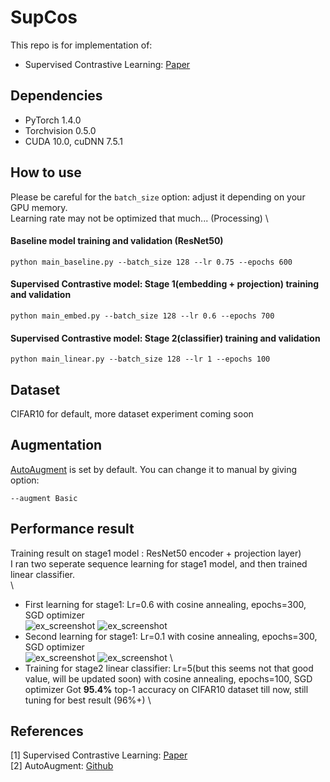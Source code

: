 # SupCos

This repo is for implementation of:
- Supervised Contrastive Learning: [Paper](https://arxiv.org/abs/2004.11362)

## Dependencies
- PyTorch 1.4.0 
- Torchvision 0.5.0
- CUDA 10.0, cuDNN 7.5.1

## How to use
Please be careful for the `batch_size` option: adjust it depending on your GPU memory. \
Learning rate may not be optimized that much... (Processing) \

#### Baseline model training and validation (ResNet50)
```
python main_baseline.py --batch_size 128 --lr 0.75 --epochs 600
```

#### Supervised Contrastive model: Stage 1(embedding + projection) training and validation
```
python main_embed.py --batch_size 128 --lr 0.6 --epochs 700
```

#### Supervised Contrastive model: Stage 2(classifier) training and validation
```
python main_linear.py --batch_size 128 --lr 1 --epochs 100
```

## Dataset
CIFAR10 for default, more dataset experiment coming soon

## Augmentation
[AutoAugment](https://arxiv.org/abs/1805.09501) is set by default. You can change it to manual by giving option:
```
--augment Basic
```

## Performance result
Training result on stage1 model : ResNet50 encoder + projection layer) \
I ran two seperate sequence learning for stage1 model, and then trained linear classifier. \
\
- First learning for stage1: Lr=0.6 with cosine annealing, epochs=300, SGD optimizer \
![ex_screenshot](./screenshot/stage1_lr_first.jpg)
![ex_screenshot](./screenshot/stage1_train_loss_first.jpg)
- Second learning for stage1: Lr=0.1 with cosine annealing, epochs=300, SGD optimizer \
![ex_screenshot](./screenshot/stage1_lr_second.jpg)
![ex_screenshot](./screenshot/stage1_train_loss_second.jpg)
\
- Training for stage2 linear classifier: Lr=5(but this seems not that good value, will be updated soon) with cosine annealing, epochs=100, SGD optimizer
Got **95.4%** top-1 accuracy on CIFAR10 dataset till now, still tuning for best result (96%+) \


## References
[1] Supervised Contrastive Learning: [Paper](https://arxiv.org/abs/2004.11362) \
[2] AutoAugment: [Github](https://github.com/4uiiurz1/pytorch-auto-augment)
